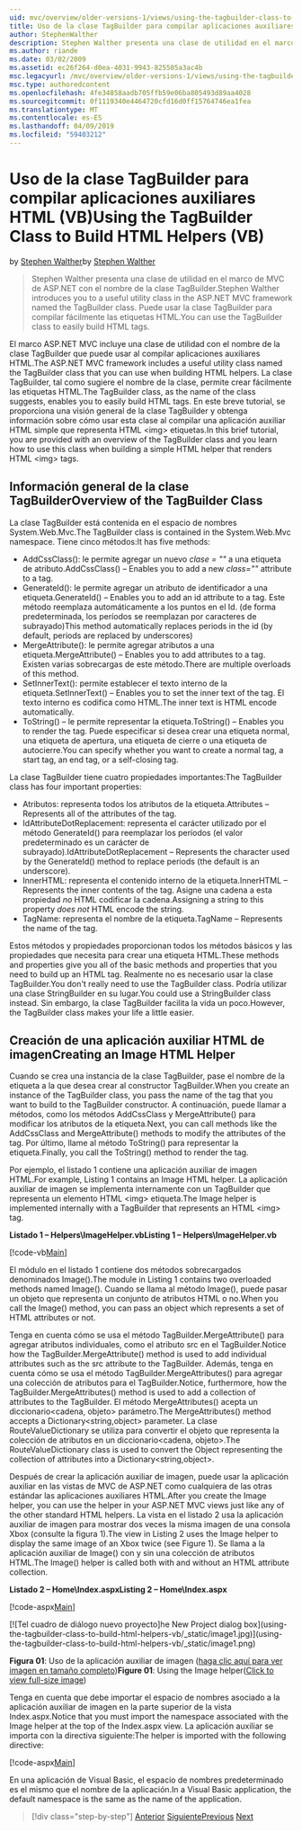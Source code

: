 ```yaml
---
uid: mvc/overview/older-versions-1/views/using-the-tagbuilder-class-to-build-html-helpers-vb
title: Uso de la clase TagBuilder para compilar aplicaciones auxiliares HTML (VB) | Microsoft Docs
author: StephenWalther
description: Stephen Walther presenta una clase de utilidad en el marco de MVC de ASP.NET con el nombre de la clase TagBuilder. Puede usar la clase TagBuilder para fácilmente...
ms.author: riande
ms.date: 03/02/2009
ms.assetid: ec26f264-d0ea-4031-9943-825505a3ac4b
msc.legacyurl: /mvc/overview/older-versions-1/views/using-the-tagbuilder-class-to-build-html-helpers-vb
msc.type: authoredcontent
ms.openlocfilehash: 4fe34858aadb705ffb59e06ba805493d89aa4028
ms.sourcegitcommit: 0f1119340e4464720cfd16d0ff15764746ea1fea
ms.translationtype: MT
ms.contentlocale: es-ES
ms.lasthandoff: 04/09/2019
ms.locfileid: "59403212"
---
```

# <a name="using-the-tagbuilder-class-to-build-html-helpers-vb"></a><span data-ttu-id="c9822-104">Uso de la clase TagBuilder para compilar aplicaciones auxiliares HTML (VB)</span><span class="sxs-lookup"><span data-stu-id="c9822-104">Using the TagBuilder Class to Build HTML Helpers (VB)</span></span>

<span data-ttu-id="c9822-105">by [Stephen Walther](https://github.com/StephenWalther)</span><span class="sxs-lookup"><span data-stu-id="c9822-105">by [Stephen Walther](https://github.com/StephenWalther)</span></span>

> <span data-ttu-id="c9822-106">Stephen Walther presenta una clase de utilidad en el marco de MVC de ASP.NET con el nombre de la clase TagBuilder.</span><span class="sxs-lookup"><span data-stu-id="c9822-106">Stephen Walther introduces you to a useful utility class in the ASP.NET MVC framework named the TagBuilder class.</span></span> <span data-ttu-id="c9822-107">Puede usar la clase TagBuilder para compilar fácilmente las etiquetas HTML.</span><span class="sxs-lookup"><span data-stu-id="c9822-107">You can use the TagBuilder class to easily build HTML tags.</span></span>


<span data-ttu-id="c9822-108">El marco ASP.NET MVC incluye una clase de utilidad con el nombre de la clase TagBuilder que puede usar al compilar aplicaciones auxiliares HTML.</span><span class="sxs-lookup"><span data-stu-id="c9822-108">The ASP.NET MVC framework includes a useful utility class named the TagBuilder class that you can use when building HTML helpers.</span></span> <span data-ttu-id="c9822-109">La clase TagBuilder, tal como sugiere el nombre de la clase, permite crear fácilmente las etiquetas HTML.</span><span class="sxs-lookup"><span data-stu-id="c9822-109">The TagBuilder class, as the name of the class suggests, enables you to easily build HTML tags.</span></span> <span data-ttu-id="c9822-110">En este breve tutorial, se proporciona una visión general de la clase TagBuilder y obtenga información sobre cómo usar esta clase al compilar una aplicación auxiliar HTML simple que representa HTML &lt;img&gt; etiquetas.</span><span class="sxs-lookup"><span data-stu-id="c9822-110">In this brief tutorial, you are provided with an overview of the TagBuilder class and you learn how to use this class when building a simple HTML helper that renders HTML &lt;img&gt; tags.</span></span>

## <a name="overview-of-the-tagbuilder-class"></a><span data-ttu-id="c9822-111">Información general de la clase TagBuilder</span><span class="sxs-lookup"><span data-stu-id="c9822-111">Overview of the TagBuilder Class</span></span>

<span data-ttu-id="c9822-112">La clase TagBuilder está contenida en el espacio de nombres System.Web.Mvc.</span><span class="sxs-lookup"><span data-stu-id="c9822-112">The TagBuilder class is contained in the System.Web.Mvc namespace.</span></span> <span data-ttu-id="c9822-113">Tiene cinco métodos:</span><span class="sxs-lookup"><span data-stu-id="c9822-113">It has five methods:</span></span>

- <span data-ttu-id="c9822-114">AddCssClass(): le permite agregar un nuevo *clase = ""* a una etiqueta de atributo.</span><span class="sxs-lookup"><span data-stu-id="c9822-114">AddCssClass() – Enables you to add a new *class=""* attribute to a tag.</span></span>
- <span data-ttu-id="c9822-115">GenerateId(): le permite agregar un atributo de identificador a una etiqueta.</span><span class="sxs-lookup"><span data-stu-id="c9822-115">GenerateId() – Enables you to add an id attribute to a tag.</span></span> <span data-ttu-id="c9822-116">Este método reemplaza automáticamente a los puntos en el Id. (de forma predeterminada, los períodos se reemplazan por caracteres de subrayado)</span><span class="sxs-lookup"><span data-stu-id="c9822-116">This method automatically replaces periods in the id (by default, periods are replaced by underscores)</span></span>
- <span data-ttu-id="c9822-117">MergeAttribute(): le permite agregar atributos a una etiqueta.</span><span class="sxs-lookup"><span data-stu-id="c9822-117">MergeAttribute() – Enables you to add attributes to a tag.</span></span> <span data-ttu-id="c9822-118">Existen varias sobrecargas de este método.</span><span class="sxs-lookup"><span data-stu-id="c9822-118">There are multiple overloads of this method.</span></span>
- <span data-ttu-id="c9822-119">SetInnerText(): permite establecer el texto interno de la etiqueta.</span><span class="sxs-lookup"><span data-stu-id="c9822-119">SetInnerText() – Enables you to set the inner text of the tag.</span></span> <span data-ttu-id="c9822-120">El texto interno es codifica como HTML.</span><span class="sxs-lookup"><span data-stu-id="c9822-120">The inner text is HTML encode automatically.</span></span>
- <span data-ttu-id="c9822-121">ToString() – le permite representar la etiqueta.</span><span class="sxs-lookup"><span data-stu-id="c9822-121">ToString() – Enables you to render the tag.</span></span> <span data-ttu-id="c9822-122">Puede especificar si desea crear una etiqueta normal, una etiqueta de apertura, una etiqueta de cierre o una etiqueta de autocierre.</span><span class="sxs-lookup"><span data-stu-id="c9822-122">You can specify whether you want to create a normal tag, a start tag, an end tag, or a self-closing tag.</span></span>
  

<span data-ttu-id="c9822-123">La clase TagBuilder tiene cuatro propiedades importantes:</span><span class="sxs-lookup"><span data-stu-id="c9822-123">The TagBuilder class has four important properties:</span></span>

- <span data-ttu-id="c9822-124">Atributos: representa todos los atributos de la etiqueta.</span><span class="sxs-lookup"><span data-stu-id="c9822-124">Attributes – Represents all of the attributes of the tag.</span></span>
- <span data-ttu-id="c9822-125">IdAttributeDotReplacement: representa el carácter utilizado por el método GenerateId() para reemplazar los períodos (el valor predeterminado es un carácter de subrayado).</span><span class="sxs-lookup"><span data-stu-id="c9822-125">IdAttributeDotReplacement – Represents the character used by the GenerateId() method to replace periods (the default is an underscore).</span></span>
- <span data-ttu-id="c9822-126">InnerHTML: representa el contenido interno de la etiqueta.</span><span class="sxs-lookup"><span data-stu-id="c9822-126">InnerHTML – Represents the inner contents of the tag.</span></span> <span data-ttu-id="c9822-127">Asigne una cadena a esta propiedad *no* HTML codificar la cadena.</span><span class="sxs-lookup"><span data-stu-id="c9822-127">Assigning a string to this property *does not* HTML encode the string.</span></span>
- <span data-ttu-id="c9822-128">TagName: representa el nombre de la etiqueta.</span><span class="sxs-lookup"><span data-stu-id="c9822-128">TagName – Represents the name of the tag.</span></span>

<span data-ttu-id="c9822-129">Estos métodos y propiedades proporcionan todos los métodos básicos y las propiedades que necesita para crear una etiqueta HTML.</span><span class="sxs-lookup"><span data-stu-id="c9822-129">These methods and properties give you all of the basic methods and properties that you need to build up an HTML tag.</span></span> <span data-ttu-id="c9822-130">Realmente no es necesario usar la clase TagBuilder.</span><span class="sxs-lookup"><span data-stu-id="c9822-130">You don't really need to use the TagBuilder class.</span></span> <span data-ttu-id="c9822-131">Podría utilizar una clase StringBuilder en su lugar.</span><span class="sxs-lookup"><span data-stu-id="c9822-131">You could use a StringBuilder class instead.</span></span> <span data-ttu-id="c9822-132">Sin embargo, la clase TagBuilder facilita la vida un poco.</span><span class="sxs-lookup"><span data-stu-id="c9822-132">However, the TagBuilder class makes your life a little easier.</span></span>

## <a name="creating-an-image-html-helper"></a><span data-ttu-id="c9822-133">Creación de una aplicación auxiliar HTML de imagen</span><span class="sxs-lookup"><span data-stu-id="c9822-133">Creating an Image HTML Helper</span></span>

<span data-ttu-id="c9822-134">Cuando se crea una instancia de la clase TagBuilder, pase el nombre de la etiqueta a la que desea crear al constructor TagBuilder.</span><span class="sxs-lookup"><span data-stu-id="c9822-134">When you create an instance of the TagBuilder class, you pass the name of the tag that you want to build to the TagBuilder constructor.</span></span> <span data-ttu-id="c9822-135">A continuación, puede llamar a métodos, como los métodos AddCssClass y MergeAttribute() para modificar los atributos de la etiqueta.</span><span class="sxs-lookup"><span data-stu-id="c9822-135">Next, you can call methods like the AddCssClass and MergeAttribute() methods to modify the attributes of the tag.</span></span> <span data-ttu-id="c9822-136">Por último, llame al método ToString() para representar la etiqueta.</span><span class="sxs-lookup"><span data-stu-id="c9822-136">Finally, you call the ToString() method to render the tag.</span></span>

<span data-ttu-id="c9822-137">Por ejemplo, el listado 1 contiene una aplicación auxiliar de imagen HTML.</span><span class="sxs-lookup"><span data-stu-id="c9822-137">For example, Listing 1 contains an Image HTML helper.</span></span> <span data-ttu-id="c9822-138">La aplicación auxiliar de imagen se implementa internamente con un TagBuilder que representa un elemento HTML &lt;img&gt; etiqueta.</span><span class="sxs-lookup"><span data-stu-id="c9822-138">The Image helper is implemented internally with a TagBuilder that represents an HTML &lt;img&gt; tag.</span></span>

**<span data-ttu-id="c9822-139">Listado 1 – Helpers\ImageHelper.vb</span><span class="sxs-lookup"><span data-stu-id="c9822-139">Listing 1 – Helpers\ImageHelper.vb</span></span>**

[!code-vb[Main](using-the-tagbuilder-class-to-build-html-helpers-vb/samples/sample1.vb)]

<span data-ttu-id="c9822-140">El módulo en el listado 1 contiene dos métodos sobrecargados denominados Image().</span><span class="sxs-lookup"><span data-stu-id="c9822-140">The module in Listing 1 contains two overloaded methods named Image().</span></span> <span data-ttu-id="c9822-141">Cuando se llama al método Image(), puede pasar un objeto que representa un conjunto de atributos HTML o no.</span><span class="sxs-lookup"><span data-stu-id="c9822-141">When you call the Image() method, you can pass an object which represents a set of HTML attributes or not.</span></span>

<span data-ttu-id="c9822-142">Tenga en cuenta cómo se usa el método TagBuilder.MergeAttribute() para agregar atributos individuales, como el atributo src en el TagBuilder.</span><span class="sxs-lookup"><span data-stu-id="c9822-142">Notice how the TagBuilder.MergeAttribute() method is used to add individual attributes such as the src attribute to the TagBuilder.</span></span> <span data-ttu-id="c9822-143">Además, tenga en cuenta cómo se usa el método TagBuilder.MergeAttributes() para agregar una colección de atributos para el TagBuilder.</span><span class="sxs-lookup"><span data-stu-id="c9822-143">Notice, furthermore, how the TagBuilder.MergeAttributes() method is used to add a collection of attributes to the TagBuilder.</span></span> <span data-ttu-id="c9822-144">El método MergeAttributes() acepta un diccionario&lt;cadena, objeto&gt; parámetro.</span><span class="sxs-lookup"><span data-stu-id="c9822-144">The MergeAttributes() method accepts a Dictionary&lt;string,object&gt; parameter.</span></span> <span data-ttu-id="c9822-145">La clase RouteValueDictionary se utiliza para convertir el objeto que representa la colección de atributos en un diccionario&lt;cadena, objeto&gt;.</span><span class="sxs-lookup"><span data-stu-id="c9822-145">The RouteValueDictionary class is used to convert the Object representing the collection of attributes into a Dictionary&lt;string,object&gt;.</span></span>

<span data-ttu-id="c9822-146">Después de crear la aplicación auxiliar de imagen, puede usar la aplicación auxiliar en las vistas de MVC de ASP.NET como cualquiera de las otras estándar las aplicaciones auxiliares HTML.</span><span class="sxs-lookup"><span data-stu-id="c9822-146">After you create the Image helper, you can use the helper in your ASP.NET MVC views just like any of the other standard HTML helpers.</span></span> <span data-ttu-id="c9822-147">La vista en el listado 2 usa la aplicación auxiliar de imagen para mostrar dos veces la misma imagen de una consola Xbox (consulte la figura 1).</span><span class="sxs-lookup"><span data-stu-id="c9822-147">The view in Listing 2 uses the Image helper to display the same image of an Xbox twice (see Figure 1).</span></span> <span data-ttu-id="c9822-148">Se llama a la aplicación auxiliar de Image() con y sin una colección de atributos HTML.</span><span class="sxs-lookup"><span data-stu-id="c9822-148">The Image() helper is called both with and without an HTML attribute collection.</span></span>

**<span data-ttu-id="c9822-149">Listado 2 – Home\Index.aspx</span><span class="sxs-lookup"><span data-stu-id="c9822-149">Listing 2 – Home\Index.aspx</span></span>**

[!code-aspx[Main](using-the-tagbuilder-class-to-build-html-helpers-vb/samples/sample2.aspx)]


[![T<span data-ttu-id="c9822-150">el cuadro de diálogo nuevo proyecto]</span><span class="sxs-lookup"><span data-stu-id="c9822-150">he New Project dialog box]</span></span>(using-the-tagbuilder-class-to-build-html-helpers-vb/_static/image1.jpg)](using-the-tagbuilder-class-to-build-html-helpers-vb/_static/image1.png)

<span data-ttu-id="c9822-151">**Figura 01**: Uso de la aplicación auxiliar de imagen ([haga clic aquí para ver imagen en tamaño completo](using-the-tagbuilder-class-to-build-html-helpers-vb/_static/image2.png))</span><span class="sxs-lookup"><span data-stu-id="c9822-151">**Figure 01**: Using the Image helper([Click to view full-size image](using-the-tagbuilder-class-to-build-html-helpers-vb/_static/image2.png))</span></span>


<span data-ttu-id="c9822-152">Tenga en cuenta que debe importar el espacio de nombres asociado a la aplicación auxiliar de imagen en la parte superior de la vista Index.aspx.</span><span class="sxs-lookup"><span data-stu-id="c9822-152">Notice that you must import the namespace associated with the Image helper at the top of the Index.aspx view.</span></span> <span data-ttu-id="c9822-153">La aplicación auxiliar se importa con la directiva siguiente:</span><span class="sxs-lookup"><span data-stu-id="c9822-153">The helper is imported with the following directive:</span></span>

[!code-aspx[Main](using-the-tagbuilder-class-to-build-html-helpers-vb/samples/sample3.aspx)]

<span data-ttu-id="c9822-154">En una aplicación de Visual Basic, el espacio de nombres predeterminado es el mismo que el nombre de la aplicación.</span><span class="sxs-lookup"><span data-stu-id="c9822-154">In a Visual Basic application, the default namespace is the same as the name of the application.</span></span>

> [!div class="step-by-step"]
> <span data-ttu-id="c9822-155">[Anterior](creating-custom-html-helpers-vb.md)
> [Siguiente](creating-page-layouts-with-view-master-pages-vb.md)</span><span class="sxs-lookup"><span data-stu-id="c9822-155">[Previous](creating-custom-html-helpers-vb.md)
[Next](creating-page-layouts-with-view-master-pages-vb.md)</span></span>
